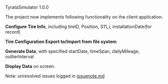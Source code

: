 TyrataSimulator 1.0.0

The project now implements following functionality on the client application. 

**Configure Tire Info**, including tireID, Position, S11_i, installationDate(for record)

**Tire Configuration Export to/Import from file system**

**Generate Data**, with specified startDate, timeSpan, dailyMileage, outlierInterval

**Display Data** on screen.

Note: unresolved issues logged in [issuenote.md](./issuenote.md)

